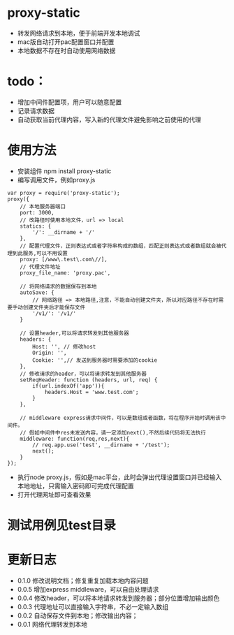 # proxy-static
* 转发网络请求到本地，便于前端开发本地调试
* mac版自动打开pac配置窗口并配置
* 本地数据不存在时自动使用网络数据

# todo：
* 增加中间件配置项，用户可以随意配置
* 记录请求数据
* 自动获取当前代理内容，写入新的代理文件避免影响之前使用的代理

# 使用方法
* 安装组件 npm install proxy-static
* 编写调用文件，例如proxy.js
```
var proxy = require('proxy-static');
proxy({
    // 本地服务器端口
    port: 3000,
    // 改路径时使用本地文件，url => local
    statics: {
        '/': __dirname + '/'
    },
    // 配置代理文件，正则表达式或者字符串构成的数组，匹配正则表达式或者数组就会被代理到此服务,可以不用设置
    proxy: [/www\.test\.com\//],
    // 代理文件地址
    proxy_file_name: 'proxy.pac',

    // 将网络请求的数据保存到本地
    autoSave: {
        // 网络路径 => 本地路径,注意，不能自动创建文件夹，所以对应路径不存在时需要手动创建文件夹后才能保存文件
        '/v1/': '/v1/'
    }

    // 设置header,可以将请求转发到其他服务器
    headers: {
        Host: '', // 修改host
        Origin: '',
        Cookie: '',// 发送到服务器时需要添加的cookie
    },
    // 修改请求的header，可以将请求转发到其他服务器
    setReqHeader: function (headers, url, req) {
        if(url.indexOf('app')){
            headers.Host = 'www.test.com';
        }
    },

    // middleware express请求中间件，可以是数组或者函数，将在程序开始时调用该中间件。
    // 假如中间件中res未发送内容，请一定添加next(),不然后续代码将无法执行
    middleware: function(req,res,next){
        // req.app.use('test', __dirname + '/test');
        next();
    }
});
```
* 执行node proxy.js，假如是mac平台，此时会弹出代理设置窗口并已经输入本地地址，只需输入密码即可完成代理配置
* 打开代理网址即可查看效果


# 测试用例见test目录


# 更新日志
* 0.1.0 修改说明文档；修复重复加载本地内容问题
* 0.0.5 增加express middleware，可以自由处理请求
* 0.0.4 修改header，可以将本地请求转发到服务器；部分位置增加输出颜色
* 0.0.3 代理地址可以直接输入字符串，不必一定输入数组
* 0.0.2 自动保存文件到本地；修改输出内容；
* 0.0.1 网络代理转发到本地
